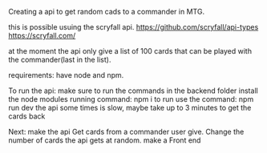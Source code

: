 Creating a api to get random cads to a commander in MTG.

this is possible usuing the scryfall api.
https://github.com/scryfall/api-types
https://scryfall.com/


at the moment the api only give a list of 100 cards that can be played with the commander(last in the list).

requirements:
    have node and npm.

To run the api:
    make sure to run the commands in the backend folder
    install the node modules running command: npm i
    to run use the command: npm run dev
    the api some times is slow, maybe take up to 3 minutes to get the cards back

Next:
make the api
    Get cards from a commander user give.
    Change the number of cards the api gets at random.
    make a Front end
